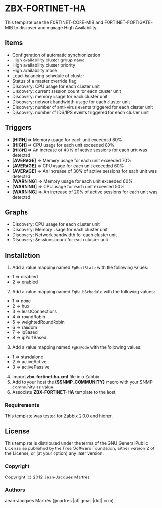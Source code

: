 ZBX-FORTINET-HA
===============

This template use the FORTINET-CORE-MIB and FORTINET-FORTIGATE-MIB to discover and manage High Availability.

Items
-----

  * Configuration of automatic synchronization
  * High availability cluster group name
  * High availability cluster priority
  * High availability  mode
  * Load-balancing schedule of cluster
  * Status of a master override flag
  * Discovery: CPU usage for each cluster unit
  * Discovery: current session count for each cluster unit
  * Discovery: memory usage for each cluster unit
  * Discovery: network bandwidth usage for each cluster unit
  * Discovery: number of anti-virus events triggered for each cluster unit
  * Discovery: number of IDS/IPS events triggered for each cluster unit

Triggers
--------

  * **[HIGH]** => Memory usage for each unit exceeded 80%
  * **[HIGH]** => CPU usage for each unit exceeded 80%
  * **[HIGH]** => An increase of 40% of active sessions for each unit was detected
  * **[AVERAGE]** => Memory usage for each unit exceeded 70%
  * **[AVERAGE]** => CPU usage for each unit exceeded 60%
  * **[AVERAGE]** => An increase of 30% of active sessions for each unit was detected
  * **[WARNING]** => Memory usage for each unit exceeded 60%
  * **[WARNING]** => CPU usage for each unit exceeded 50%
  * **[WARNING]** => An increase of 20% of active sessions for each unit was detected

Graphs
------

  * Discovery: CPU usage for each cluster unit
  * Discovery: Memory usage for each cluster unit
  * Discovery: Network bandwidth for each cluster unit
  * Discovery: Sessions count for each cluster unit

Installation
------------

1. Add a value mapping named `FgBoolState` with the following values:
  * 1 => disabled
  * 2 => enabled
2. Add a value mapping named `FgHaLbSchedule` with the following values:
  * 1 => none
  * 2 => hub
  * 3 => leastConnections
  * 4 => roundRobin
  * 5 => weightedRoundRobin
  * 6 => random
  * 7 => ipBased
  * 8 => ipPortBased
3. Add a value mapping named `FgHaMode` with the following values:
  * 1 => standalone
  * 2 => activeActive
  * 3 => activePassive
4. Import **zbx-fortinet-ha.xml** file into Zabbix.
5. Add to your host the **{$SNMP_COMMUNITY}** macro with your SNMP community as value.
6. Associate **ZBX-FORTINET-HA** template to the host.

### Requirements

This template was tested for Zabbix 2.0.0 and higher.

License
-------

This template is distributed under the terms of the GNU General Public License as published by the Free Software Foundation; either version 2 of the  License, or (at your option) any later version.

### Copyright

  Copyright (c) 2012 Jean-Jacques Martrès

### Authors

  Jean-Jacques Martrès
  (jjmartres |at| gmail |dot| com)
